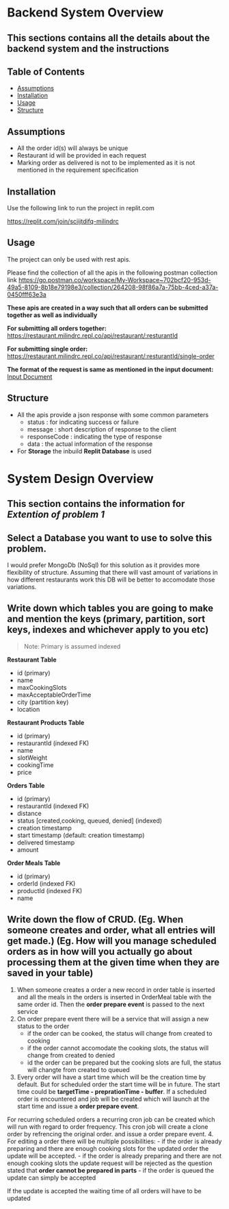 # Backend System Overview

## This sections contains all the details about the backend system and the instructions

## Table of Contents

- [Assumptions](#assumptions)
- [Installation](#installation)
- [Usage](#usage)
- [Structure](#structure)

## Assumptions
 - All the order id(s) will always be unique
 - Restaurant id will be provided in each request
 - Marking order as delivered is not to be implemented as it is not mentioned in the requirement specification

## Installation
Use the following link to run the project in replit.com

https://replit.com/join/sciijtdifq-milindrc

## Usage
The project can only be used with rest apis.

Please find the collection of all the apis in the following postman collection link
https://go.postman.co/workspace/My-Workspace~702bcf20-953d-49a5-8109-8b18e79198e3/collection/264208-98f86a7a-75bb-4ced-a37a-0450fff63e3a

**These apis are created in a way such that all orders can be submitted together as well as individually** 

**For submitting all orders together:**
https://restaurant.milindrc.repl.co/api/restaurant/:resturantId

**For submitting single order:**
https://restaurant.milindrc.repl.co/api/restaurant/:resturantId/single-order

**The format of the request is same as mentioned in the input document:**
[Input Document](
https://s3.us-west-2.amazonaws.com/secure.notion-static.com/40947f0e-1e8e-4422-94be-22e885950239/input.txt?X-Amz-Algorithm=AWS4-HMAC-SHA256&X-Amz-Content-Sha256=UNSIGNED-PAYLOAD&X-Amz-Credential=AKIAT73L2G45EIPT3X45%2F20211204%2Fus-west-2%2Fs3%2Faws4_request&X-Amz-Date=20211204T065440Z&X-Amz-Expires=86400&X-Amz-Signature=d2bdb1b67fcbe77e94dd15f9f88ab21b81553485b0ac8d91e6c2994d7dcf544b&X-Amz-SignedHeaders=host&response-content-disposition=filename%20%3D%22input.txt%22&x-id=GetObject)

## Structure
- All the apis provide a json response with some common parameters
  - status : for indicating success or failure
  - message : short description of response to the client
  - responseCode : indicating the type of response
  - data : the actual information of the response
- For **Storage** the inbuild **Replit Database** is used


# System Design Overview

## This section contains the information for *Extention of problem 1*

## Select a Database you want to use to solve this problem.

I would prefer MongoDb (NoSql) for this solution as it provides more flexibility of structure. Assuming that there will vast amount of variations in how different restaurants work this DB will be better to accomodate those variations.

## Write down which tables you are going to make and mention the keys (primary, partition, sort keys, indexes and whichever apply to you etc)

> Note: Primary is assumed indexed

**Restaurant Table**
  - id (primary)
  - name
  - maxCookingSlots
  - maxAcceptableOrderTime
  - city (partition key)
  - location

**Restaurant Products Table**
  - id (primary)
  - restaurantId (indexed FK)
  - name
  - slotWeight
  - cookingTime
  - price

**Orders Table**
  - id (primary)
  - restaurantId (indexed FK)
  - distance
  - status [created,cooking, queued, denied] (indexed)
  - creation timestamp
  - start timestamp (default: creation timestamp)
  - delivered timestamp  
  - amount

**Order Meals Table**
  - id (primary)
  - orderId (indexed FK)
  - productId (indexed FK)
  - name

## Write down the flow of CRUD. (Eg. When someone creates and order, what all entries will get made.) (Eg. How will you manage scheduled orders as in how will you actually go about processing them at the given time when they are saved in your table)

1. When someone creates a order a new record in order table is inserted and all the meals in the orders is inserted in OrderMeal table with the same order id.
Then the **order prepare event** is passed to the next service
2. On order prepare event there will be a service that will assign a new status to the order 
    - if the order can be cooked, the status will change from created to cooking
    - if the order cannot accomodate the cooking slots, the status will change from created to denied
    - id the order can be prepared but the cooking slots are full, the status will changte from created to queued
3. Every order will have a start time which will be the creation time by default. But for scheduled order the start time will be in future. The start time could be **targetTime - preprationTime - buffer**. If a scheduled order is encountered and job will be created which will launch at the start time and issue a **order prepare event**.

  For recurring scheduled orders a recurring cron job can be created which will run with regard to order frequency. This cron job will create a clone order by refrencing the original order. and issue a order prepare event.
4. For editing a order there will be multiple possibilities:
    - if the order is already preparing and there are enough cooking slots for the updated order the update will be accepted.
    - if the order is already preparing and there are not enough cooking slots the update request will be rejected as the question stated that **order cannot be prepared in parts**
    - if the order is queued the update can simply be accepted 

  
  If the update is accepted the waiting time of all orders will have to be updated
